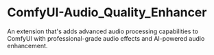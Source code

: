# ComfyUI-Audio_Quality_Enhancer
An extension that's adds advanced audio processing capabilities to ComfyUI with professional-grade audio effects and AI-powered audio enhancement.
